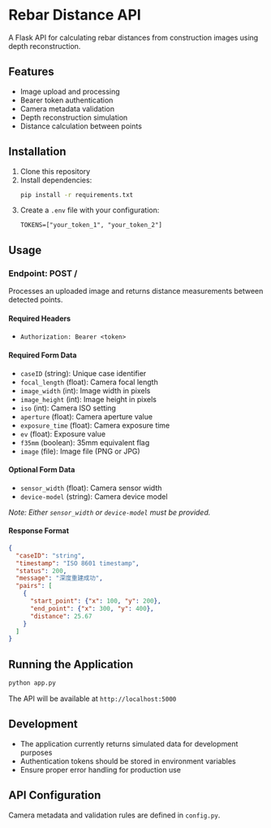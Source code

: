 # Rebar Distance API

A Flask API for calculating rebar distances from construction images using depth reconstruction.

## Features

- Image upload and processing
- Bearer token authentication
- Camera metadata validation
- Depth reconstruction simulation
- Distance calculation between points

## Installation

1. Clone this repository
2. Install dependencies:
   ```bash
   pip install -r requirements.txt
   ```
3. Create a `.env` file with your configuration:
   ```
   TOKENS=["your_token_1", "your_token_2"]
   ```

## Usage

### Endpoint: POST /

Processes an uploaded image and returns distance measurements between detected points.

#### Required Headers
- `Authorization: Bearer <token>`

#### Required Form Data
- `caseID` (string): Unique case identifier
- `focal_length` (float): Camera focal length
- `image_width` (int): Image width in pixels
- `image_height` (int): Image height in pixels
- `iso` (int): Camera ISO setting
- `aperture` (float): Camera aperture value
- `exposure_time` (float): Camera exposure time
- `ev` (float): Exposure value
- `f35mm` (boolean): 35mm equivalent flag
- `image` (file): Image file (PNG or JPG)

#### Optional Form Data
- `sensor_width` (float): Camera sensor width
- `device-model` (string): Camera device model

*Note: Either `sensor_width` or `device-model` must be provided.*

#### Response Format
```json
{
  "caseID": "string",
  "timestamp": "ISO 8601 timestamp",
  "status": 200,
  "message": "深度重建成功",
  "pairs": [
    {
      "start_point": {"x": 100, "y": 200},
      "end_point": {"x": 300, "y": 400},
      "distance": 25.67
    }
  ]
}
```

## Running the Application

```bash
python app.py
```

The API will be available at `http://localhost:5000`

## Development

- The application currently returns simulated data for development purposes
- Authentication tokens should be stored in environment variables
- Ensure proper error handling for production use

## API Configuration

Camera metadata and validation rules are defined in `config.py`.
